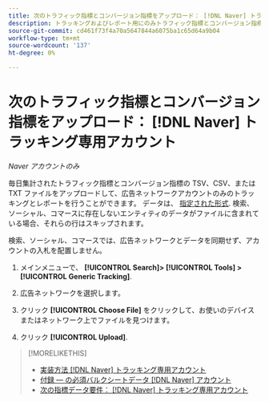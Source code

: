 ```yaml
---
title: 次のトラフィック指標とコンバージョン指標をアップロード： [!DNL Naver] トラッキング専用アカウント
description: トラッキングおよびレポート用にのみトラフィック指標とコンバージョン指標をアップロードする方法について説明します。 [!DNL Naver] アカウント。
source-git-commit: cd461f73f4a70a5647844a6075ba1c65d64a9b04
workflow-type: tm+mt
source-wordcount: '137'
ht-degree: 0%

---
```


# 次のトラフィック指標とコンバージョン指標をアップロード： [!DNL Naver] トラッキング専用アカウント

*Naver アカウントのみ*

毎日集計されたトラフィック指標とコンバージョン指標の TSV、CSV、または TXT ファイルをアップロードして、広告ネットワークアカウントのみのトラッキングとレポートを行うことができます。 データは、 [指定された形式](naver-tracking-campaigns-data-requirements.md). 検索、ソーシャル、コマースに存在しないエンティティのデータがファイルに含まれている場合、それらの行はスキップされます。

検索、ソーシャル、コマースでは、広告ネットワークとデータを同期せず、アカウントの入札を配置しません。

1. メインメニューで、 **[!UICONTROL Search]> [!UICONTROL Tools] >[!UICONTROL Generic Tracking]**.

1. 広告ネットワークを選択します。

1. クリック **[!UICONTROL Choose File]** をクリックして、お使いのデバイスまたはネットワーク上でファイルを見つけます。

1. クリック **[!UICONTROL Upload]**.

>[!MORELIKETHIS]
>
>* [実装方法 [!DNL Naver] トラッキング専用アカウント](/help/search-social-commerce/campaign-management/naver-tracking-only-account-implement.md)
>* [付録 — の必須バルクシートデータ [!DNL Naver] アカウント](/help/search-social-commerce/campaign-management/bulksheets/bulksheet-data-formats/bulksheet-data-naver.md)
>* [次の指標データ要件： [!DNL Naver] トラッキング専用アカウント](/help/search-social-commerce/tools/metrics-upload-tracking-campaigns/naver-tracking-campaigns-data-requirements.md)

